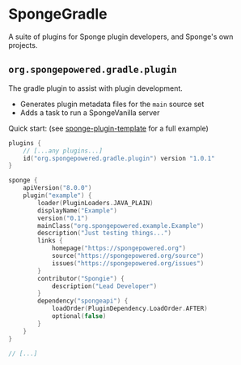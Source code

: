 # SpongeGradle

A suite of plugins for Sponge plugin developers, and Sponge's own projects.

## `org.spongepowered.gradle.plugin`

The gradle plugin to assist with plugin development.

- Generates plugin metadata files for the `main` source set
- Adds a task to run a SpongeVanilla server

Quick start: (see [sponge-plugin-template](https://github.com/SpongePowered/sponge-plugin-template) for a full example)

```kotlin
plugins {
    // [...any plugins...] 
    id("org.spongepowered.gradle.plugin") version "1.0.1"
}

sponge {
    apiVersion("8.0.0")
    plugin("example") {
        loader(PluginLoaders.JAVA_PLAIN)
        displayName("Example")
        version("0.1")
        mainClass("org.spongepowered.example.Example")
        description("Just testing things...")
        links {
            homepage("https://spongepowered.org")
            source("https://spongepowered.org/source")
            issues("https://spongepowered.org/issues")
        }
        contributor("Spongie") {
            description("Lead Developer")
        }
        dependency("spongeapi") {
            loadOrder(PluginDependency.LoadOrder.AFTER)
            optional(false)
        }
    }
}

// [...]

```